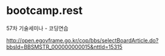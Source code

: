 # bootcamp.rest

57차 기술세미나 - 코딩연습

http://open.egovframe.go.kr/cop/bbs/selectBoardArticle.do?bbsId=BBSMSTR_000000000015&nttId=15315
